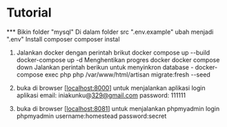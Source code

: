 # Tutorial

*** Bikin folder "mysql"
    Di dalam folder src  ".env.example" ubah menjadi ".env"
    Install composer
        composer instal

1. Jalankan docker dengan perintah brikut
        docker compose up --build
        docker-compose up -d
            Menghentikan progres docker
                docker compose down
    Jalankan perintah berikun untuk menyinkron database
        - docker-compose exec php php /var/www/html/artisan migrate:fresh --seed

2. buka di browser [[localhost:8000](http://localhost:8000/)] untuk menjalankan aplikasi
    login aplikasi
        email: iniakunku@329@gmail.com
        password: 111111
3. buka di browser [[localhost:8081](http://localhost:8081/)] untuk menjalankan phpmyadmin
    login phpmyadmin
        username:homestead
        password:secret
